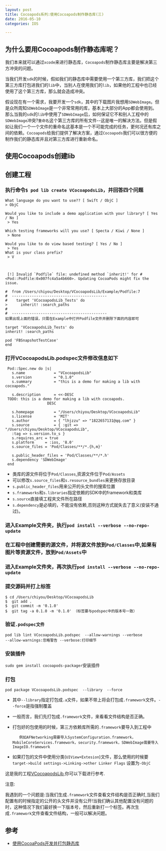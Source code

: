 ```yaml
---
layout: post
title: Cocoapods系列:使用Cocoapods制作静态库(三)
date: 2016-05-10
categories: IOS

---
```


## 为什么要用Cocoapods制作静态库呢？

我们本来就可以通过`xcode`来进行静态库，`Cocoapods`制作静态库主要是解决第三方冲突的问题。

当我们开发`sdk`的时候，假如我们的静态库中需要使用一个第三方库，我们把这个第三方库打包进我们的`lib`中，当别人在使用我们的`lib`，如果他的工程中也已经使用了这个第三方库，那么就会造成冲突。

假设现在有一个需求，我要开发一个`sdk`，其中的下载图片我想用`SDWebImage`。但是众所周知`SDWebImage`是一个非常常用的库，基本上大部分的App都会使用到。那么当我的`sdk`的`lib`中使用了`SDWebImage`后，如何保证它不和别人工程中的`SDWebImage`冲突?`重命名`这个第三方库的所有文件--这是唯一的解决方法。但是假如让我们一个一个文件的重命名这基本是一个不可能完成的任务，更何况还有库之间的依赖。`Cocoapods`给我们提供了解决方案，通过`Cocoapods`我们可以很方便的制作我们的静态库并且对第三方库进行重新命名。


## 使用Cocoapods创建lib


## 创建工程
### 执行命令`$ pod lib create VCocoapodsLib`，并回答四个问题

    What language do you want to use?? [ Swift / ObjC ]
    > ObjC

    Would you like to include a demo application with your library? [ Yes / No ]
     > Yes

    Which testing frameworks will you use? [ Specta / Kiwi / None ]
     > None

    Would you like to do view based testing? [ Yes / No ]
     > Yes
    What is your class prefix?
     > V
    
    
    
     [!] Invalid `Podfile` file: undefined method `inherit!' for #<Pod::Podfile:0x007fc4a5a4b660>. Updating CocoaPods might fix the issue.

    #  from /Users/chiyou/Desktop/VCocoapodsLib/Example/Podfile:7
    #  -------------------------------------------
    #    target 'VCocoapodsLib_Tests' do
    >      inherit! :search_paths
    #  
    #  -------------------------------------------
    如果出现上面的错误，只需在Example中打开Podfile文件并删除下面的内容即可
    
    target 'VCocoapodsLib_Tests' do
    inherit! :search_paths

    pod 'FBSnapshotTestCase'
    end
    
    

### 打开VCocoapodsLib.podspec文件修改信息如下

     Pod::Spec.new do |s|
       s.name             = "VCocoapodsLib"
       s.version          = "0.1.0"
       s.summary          = "this is a demo for making a lib with cocoapods."

       s.description      = <<-DESC
     TODO: this is a demo for making a lib with cocoapods.
                       DESC

       s.homepage         = "/Users/chiyou/Desktop/VCocoapodsLib"
       s.license          = 'MIT'
       s.author           = { "lhjzzu" => "1822657131@qq.com" }
       s.source           = { :git => "/Users/chiyou/Desktop/VCocoapodsLib", 
       :tag => s.version.to_s }
       s.requires_arc = true
       s.platform     = :ios, '8.0'
       s.source_files = 'Pod/Classes/**/*.{h,m}'

       s.public_header_files = 'Pod/Classes/**/*.h'
       s.dependency 'SDWebImage'
     end

* 类库的源文件将位于`Pod/Classes`,资源文件位于`Pod/Assets`
* 可以修改`s.source_files`和`s.resource_bundles`来更换存放目录
* `s.public_header_files`用来公开的头文件的搜索位置
* `s.frameworks`和`s.libraries`指定依赖的SDK中的framework和类库
* `s.source`直接填工程夹文件所在路径
* `s.dependency`是必填的，不能没有依赖,否则这种方式就失去了意义(安装不通过)。



### 进入Example文件夹，执行`pod install --verbose --no-repo-update`

### 在工程中创建需要的源文件，并将源文件放到`Pod/Classes`中,如果有图片等资源文件，放到`Pod/Assets`中

###  进入Example文件夹，再次执行`pod install --verbose --no-repo-update`

### 提交源码并打上标签

    $ cd /Users/chiyou/Desktop/VCocoapodsLib
    $  git add .
    $  git commit -m '0.1.0'
    $  git tag -a 0.1.0 -m '0.1.0' （标签要与podspec中的版本号一致）

### 验证`.podspec文件`

    pod lib lint VCocoapodsLib.podspec  --allow-warnings --verbose
    --allow-warnings:忽略警告 --verbose:打印细节

### 安装插件

`sudo gem install cocoapods-packager`安装插件

### 打包

`pod package VCocoapodsLib.podspec  --library  --force`

- 其中`--library`指定打包成`.a`文件，如果不带上将会打包成`.framework`文件。`--force`是指强制覆盖
- 一般而言，我们先打包成`.framework`文件，来看看文件结构是否正确。
- 打包好的包使用的时候，第三方依赖库所需的`.framework`要导入到工程中

         例如AFNetworking需要导入SystemConfiguration.framework，MobileCoreServices.framework，security.framework，SDWebImage需要导入ImageIO.framework
- 如果打包的文件中使用分类(`UIView+Extesion`)文件，那么使用的时候要`target->build settings->Linking->other Linker Flags` 设置为`-ObjC`



这是我的工程[VCocoapodsLib](https://github.com/lhjzzu/VCocoapodsLibDemo),你可以下载进行参考.


注意:

 我遇到的一个问题是:当我们生成`.framework`文件查看文件结构是否正确时,当我们配置有的时候指定的公开的头文件并没有公开!当我们确认其他配置没有问题的时，这种情况下我们最好换一下版本号，然后重新打一个标签。再次生成`.framework`文件查看文件结构，一般可以解决问题。
 
 
 
## 参考
* [使用CocoaPods开发并打包静态库](http://www.cnblogs.com/brycezhang/p/4117180.html)


     
  
  
 
  
  